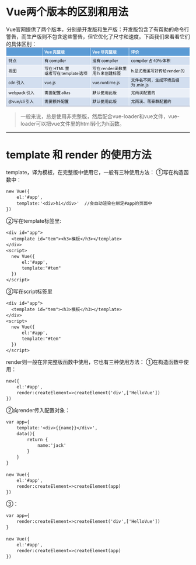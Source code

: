 # Vue两个版本的区别和用法
Vue官网提供了两个版本，分别是开发版和生产版：开发版包含了有帮助的命令行警告，而生产版则不包含这些警告，但它优化了尺寸和速度。下面我们来看看它们的具体区别：
![](./Vue.png)

> 一般来说，总是使用非完整版，然后配合vue-loader和vue文件，vue-loader可以把vue文件里的html转化为h函数。
------------
# template 和 render 的使用方法

template，译为模板，在完整版中使用它，一般有三种使用方法：
①写在构造函数中：
```JS
new Vue({
    el:'#app',
    template:'<div>hi</div>'  //会自动渲染在绑定#app的页面中
})

```

②写在template标签里:
```JS
<div id="app">
  <template id="tem"><h3>模板</h3></template>
</div>
<script>
  new Vue({
      el:'#app',
      template:"#tem"
  })
</script>

```

③写在script标签里
```JS
<div id="app">
  <template id="tem"><h3>模板</h3></template>
</div>
<script>
  new Vue({
      el:'#app',
      template:"#tem"
  })
</script>

```

render则一般在非完整版函数中使用，它也有三种使用方法：
①在构造函数中使用：
```JS
new({
    el:'#app',
    render:createElement=>createElement('div',['HelloVue'])
})
```
②向render传入配置对象：
```JS
var app={
    template:'<div>{{name}}</div>',
    data(){
        return {
            name:'jack'
        }
    }
}

new Vue({
    el:'#app',
    render:createElement=>createElement(app)
})

```

③：
```JS
var app={
    render:createElement=>createElement('div',['HelloVue'])
}

new Vue({
    el:'#app',
    render:createElement=>createElement(app)
})

```
